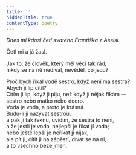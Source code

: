 ```yaml
---
title: ''
hiddenTitle: true
contentType: poetry
---
```


<section>

_Dnes mi kdosi četl svatého Františka z Assisi._

Četl mi a já žasl.

</section>

<section>

Jak to, že člověk, který měl věci tak rád,  
nikdy se na ně nedíval, nevěděl, co jsou?

</section>

<section>

Proč bych říkal vodě sestro, když není má sestra?  
Abych ji líp cítil?  
Cítím ji líp, když ji piju, než když jí nějak říkám —  
sestro nebo matko nebo dcero.  
Voda je voda, a proto je krásná.  
Budu-li ji nazývat sestrou,  
a pak jí tak řeknu, uvidím, že sestra to není,  
a že jestli je voda, nejlepší je říkat jí voda;  
nebo ještě lepší je neříkat jí nijak,  
ale pít ji, cítit ji na zápěstí, dívat se na ni,  
a to všechno beze jmen.

</section>
